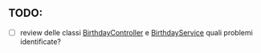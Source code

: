 ## TODO:

- [ ] review delle classi [BirthdayController](src/main/java/io/doubleloop/problems/BirthdayController.java) e
  [BirthdayService](src/main/java/io/doubleloop/problems/BirthdayService.java) quali problemi identificate?
